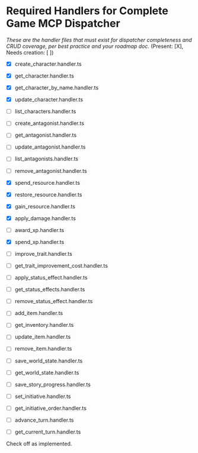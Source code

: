 # Required Handlers for Complete Game MCP Dispatcher

*These are the handler files that must exist for dispatcher completeness and CRUD coverage, per best practice and your roadmap doc.*
(Present: [X], Needs creation: [ ])

- [X] create_character.handler.ts
- [X] get_character.handler.ts
- [X] get_character_by_name.handler.ts
- [X] update_character.handler.ts
- [ ] list_characters.handler.ts

- [ ] create_antagonist.handler.ts
- [ ] get_antagonist.handler.ts
- [ ] update_antagonist.handler.ts
- [ ] list_antagonists.handler.ts
- [ ] remove_antagonist.handler.ts

- [X] spend_resource.handler.ts
- [X] restore_resource.handler.ts
- [X] gain_resource.handler.ts
- [X] apply_damage.handler.ts

- [ ] award_xp.handler.ts
- [X] spend_xp.handler.ts
- [ ] improve_trait.handler.ts
- [ ] get_trait_improvement_cost.handler.ts

- [ ] apply_status_effect.handler.ts
- [ ] get_status_effects.handler.ts
- [ ] remove_status_effect.handler.ts

- [ ] add_item.handler.ts
- [ ] get_inventory.handler.ts
- [ ] update_item.handler.ts
- [ ] remove_item.handler.ts

- [ ] save_world_state.handler.ts
- [ ] get_world_state.handler.ts
- [ ] save_story_progress.handler.ts
- [ ] set_initiative.handler.ts
- [ ] get_initiative_order.handler.ts
- [ ] advance_turn.handler.ts
- [ ] get_current_turn.handler.ts

Check off as implemented.